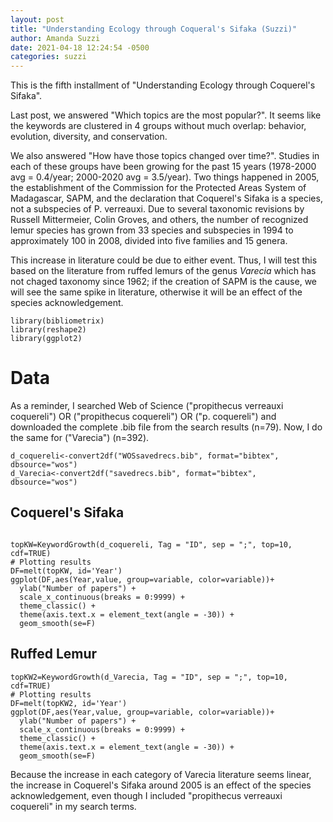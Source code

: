 ```yaml
---
layout: post
title: "Understanding Ecology through Coqueral's Sifaka (Suzzi)"
author: Amanda Suzzi
date: 2021-04-18 12:24:54 -0500
categories: suzzi
---
```



This is the fifth installment of "Understanding Ecology through Coquerel's Sifaka". 

Last post, we answered "Which topics are the most popular?". It seems like the keywords are clustered in 4 groups without much overlap: behavior, evolution, diversity, and conservation. 

We also answered "How have those topics changed over time?". Studies in each of these groups have been growing for the past 15 years (1978-2000 avg = 0.4/year; 2000-2020 avg = 3.5/year). Two things happened in 2005, the establishment of the Commission for the Protected Areas System of Madagascar, SAPM, and the declaration that Coquerel's Sifaka is a species, not a subspecies of P. verreauxi. Due to several taxonomic revisions by Russell Mittermeier, Colin Groves, and others, the number of recognized lemur species has grown from 33 species and subspecies in 1994 to approximately 100 in 2008, divided into five families and 15 genera.

This increase in literature could be due to either event. Thus, I will test this based on the literature from ruffed lemurs of the genus *Varecia* which has not chaged taxonomy since 1962; if the creation of SAPM is the cause, we will see the same spike in literature, otherwise it will be an effect of the species acknowledgement. 


```
library(bibliometrix)
library(reshape2)
library(ggplot2)
```

# Data
As a reminder, I searched Web of Science ("propithecus verreauxi coquereli") OR  ("propithecus coquereli") OR ("p. coquereli") and downloaded the complete .bib file from the search results (n=79). Now, I do the same for ("Varecia") (n=392).

```
d_coquereli<-convert2df("WOSsavedrecs.bib", format="bibtex", dbsource="wos")
d_Varecia<-convert2df("savedrecs.bib", format="bibtex", dbsource="wos")
```


## Coquerel's Sifaka


```

topKW=KeywordGrowth(d_coquereli, Tag = "ID", sep = ";", top=10, cdf=TRUE)
# Plotting results
DF=melt(topKW, id='Year')
ggplot(DF,aes(Year,value, group=variable, color=variable))+
  ylab("Number of papers") +  
  scale_x_continuous(breaks = 0:9999) +
  theme_classic() +
  theme(axis.text.x = element_text(angle = -30)) +
  geom_smooth(se=F)
```

## Ruffed Lemur

```
topKW2=KeywordGrowth(d_Varecia, Tag = "ID", sep = ";", top=10, cdf=TRUE)
# Plotting results
DF=melt(topKW2, id='Year')
ggplot(DF,aes(Year,value, group=variable, color=variable))+
  ylab("Number of papers") +  
  scale_x_continuous(breaks = 0:9999) +
  theme_classic() +
  theme(axis.text.x = element_text(angle = -30)) +
  geom_smooth(se=F)
```


Because the increase in each category of Varecia literature seems linear, the increase in Coquerel's Sifaka around 2005 is an effect of the species acknowledgement, even though I included "propithecus verreauxi coquereli" in my search terms. 

